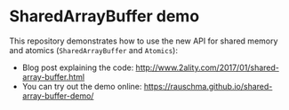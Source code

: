 # SharedArrayBuffer demo

This repository demonstrates how to use the new API for shared memory and atomics (`SharedArrayBuffer` and `Atomics`):

* Blog post explaining the code: http://www.2ality.com/2017/01/shared-array-buffer.html
* You can try out the demo online: https://rauschma.github.io/shared-array-buffer-demo/
